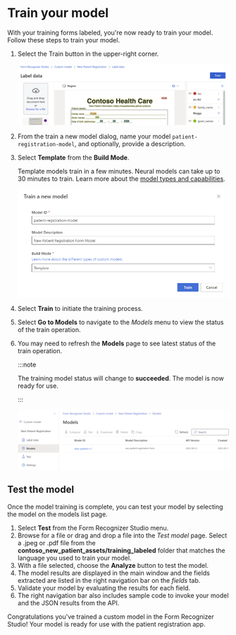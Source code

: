 # Train your model

With your training forms labeled, you're now ready to train your model. Follow these steps to train your model.

1. Select the Train button in the upper-right corner.

    ![image shows the train form button](./img/train-form-model.png)

1. From the train a new model dialog, name your model `patient-registration-model`, and optionally, provide a description.
1. Select **Template** from the **Build Mode**. 
    
    Template models train in a few minutes. Neural models can take up to 30 minutes to train. Learn more about the [model types and capabilities](https://docs.microsoft.com/azure/applied-ai-services/form-recognizer/concept-custom?WT.mc_id=aiml-77396-cxa).

    ![Train model dialog](./img/train-model-dialog.png)

1. Select **Train** to initiate the training process. 
1. Select **Go to Models** to navigate to the *Models* menu to view the status of the train operation.
1. You may need to refresh the **Models** page to see latest status of the train operation.

    :::note

    The training model status will change to **succeeded**. The model is now ready for use.

    :::

    ![Train model status](./img/train-model-status.png)

## Test the model

Once the model training is complete, you can test your model by selecting the model on the models list page.

1. Select **Test** from the Form Recognizer Studio menu.
1. Browse for a file or drag and drop a file into the *Test model* page. Select a .jpeg or .pdf file from the **contoso_new_patient_assets/training_labeled** folder that matches the language you used to train your model.
1. With a file selected, choose the **Analyze** button to test the model.
1. The model results are displayed in the main window and the fields extracted are listed in the right navigation bar on the *fields* tab.
1. Validate your model by evaluating the results for each field.
1. The right navigation bar also includes sample code to invoke your model and the JSON results from the API.

Congratulations you've trained a custom model in the Form Recognizer Studio! Your model is ready for use with the patient registration app.
